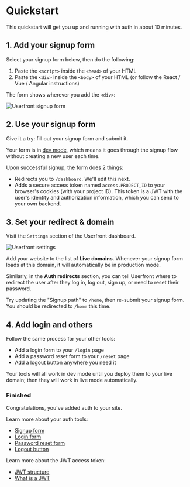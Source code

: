 # Quickstart

This quickstart will get you up and running with auth in about 10 minutes.

## 1. Add your signup form

Select your signup form below, then do the following:

1. Paste the `<script>` inside the `<head>` of your HTML
2. Paste the `<div>` inside the `<body>` of your HTML (or follow the React / Vue / Angular instructions)

<!-- Quickstart mod -->
<div id="userfront-baboon"></div>

<style>
[baboon] pre {
  padding: inherit;
  background-color: #f8f8f8;
}
</style>

The form shows wherever you add the `<div>`:

![Userfront signup form](https://res.cloudinary.com/component/image/upload/v1593130567/permanent/signup-form-dev.png)

## 2. Use your signup form

Give it a try: fill out your signup form and submit it.

Your form is in [dev mode](/dev-mode.html), which means it goes through the signup flow without creating a new user each time.

Upon successful signup, the form does 2 things:

- Redirects you to `/dashboard`. We'll edit this next.
- Adds a secure access token named `access.PROJECT_ID` to your browser's cookies (with your project ID). This token is a JWT with the user's identity and authorization information, which you can send to your own backend.

## 3. Set your redirect & domain

Visit the `Settings` section of the Userfront dashboard.

![Userfront settings](https://res.cloudinary.com/component/image/upload/v1593131793/permanent/settings-nav.png)

Add your website to the list of **Live domains**. Whenever your signup form loads at this domain, it will automatically be in production mode.

Similarly, in the **Auth redirects** section, you can tell Userfront where to redirect the user after they log in, log out, sign up, or need to reset their password.

Try updating the "Signup path" to `/home`, then re-submit your signup form. You should be redirected to `/home` this time.

## 4. Add login and others

Follow the same process for your other tools:

- Add a login form to your `/login` page
- Add a password reset form to your `/reset` page
- Add a logout button anywhere you need it

Your tools will all work in dev mode until you deploy them to your live domain; then they will work in live mode automatically.

### Finished

Congratulations, you've added auth to your site.

Learn more about your auth tools:

- [Signup form](/signup.html)
- [Login form](/login.html)
- [Password reset form](/reset.html)
- [Logout button](/logout.html)

Learn more about the JWT access token:

- [JWT structure](/jwt-structure.html)
- [What is a JWT](/jwt-json-web-token.html)
